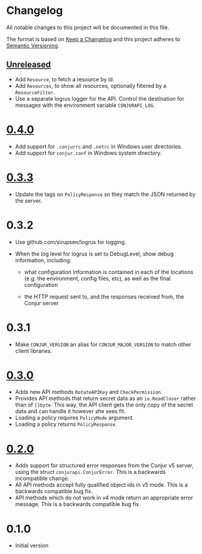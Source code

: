 # Changelog
All notable changes to this project will be documented in this file.

The format is based on [Keep a Changelog](http://keepachangelog.com/en/1.0.0/)
and this project adheres to [Semantic Versioning](http://semver.org/spec/v2.0.0.html).

## [Unreleased]

* Add `Resource`, to fetch a resource by id.
* Add `Resources`, to show all resources, optionally filtered by a `ResourceFilter`.
* Use a separate logrus logger for the API. Control the destination for messages with the
  environment variable `CONJURAPI_LOG`.

# [0.4.0]

* Add support for `.conjurrc` and `.netrc` in Windows user directories.
* Add support for `conjur.conf` in Windows system directory.

# [0.3.3]

* Update the tags on `PolicyResponse` so they match the JSON returned by the server.

# 0.3.2

* Use github.com/sirupsen/logrus for logging.
* When the log level for logrus is set to DebugLevel, show debug information, including:

  * what configuration information is contained in each of the
    locations (e.g. the environment, config files, etc), as well as
    the final configuration
  
  * the HTTP request sent to, and the responses received from, the Conjur server
  

# 0.3.1

* Make `CONJUR_VERSION` an alias for `CONJUR_MAJOR_VERSION` to match other client libraries.

# [0.3.0]

* Adds new API methods `RotateAPIKey` and `CheckPermission`.
* Provides API methods that return secret data as an `io.ReadCloser` rather than of `[]byte`. This way, the API client gets the only copy of the secret data and can handle it however she sees fit.
* Loading a policy requires `PolicyMode` argument.
* Loading a policy returns `PolicyResponse`. 

# [0.2.0]

* Adds support for structured error responses from the Conjur v5 server, using the struct `conjurapi.ConjurError`. This is a backwards incompatible change.
* All API methods accept fully qualified object ids in v5 mode. This is a backwards compatible bug fix.
* API methods which do not work in v4 mode return an appropriate error message. This is a backwards compatible bug fix.

# 0.1.0

* Initial version

[Unreleased]: https://github.com/cyberark/conjur-api-go/compare/v0.3.3...HEAD
[0.4.0]: https://github.com/cyberark/conjur-api-go/compare/v0.3.3...v0.4.0
[0.3.3]: https://github.com/cyberark/conjur-api-go/compare/v0.3.0...v0.3.3
[0.3.0]: https://github.com/cyberark/conjur-api-go/compare/v0.2.0...v0.3.0
[0.2.0]: https://github.com/cyberark/conjur-api-go/compare/v0.1.0...v0.2.0

